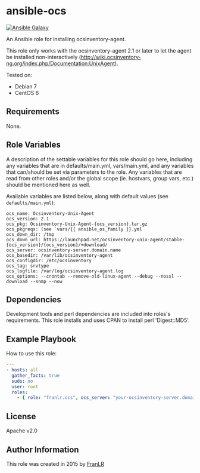 ansible-ocs
=========

[![Ansible Galaxy](https://img.shields.io/badge/galaxy-franlr--ocs-blue.svg)](https://galaxy.ansible.com/list#/roles/4468)

An Ansible role for installing ocsinventory-agent.

This role only works with the ocsinventory-agent 2.1 or later to let the agent be installed non-interactively (http://wiki.ocsinventory-ng.org/index.php/Documentation:UnixAgent).

Tested on:
- Debian 7
- CentOS 6

Requirements
------------

None.
 
Role Variables
--------------

A description of the settable variables for this role should go here, including any variables that are in defaults/main.yml, vars/main.yml, and any variables that can/should be set via parameters to the role. Any variables that are read from other roles and/or the global scope (ie. hostvars, group vars, etc.) should be mentioned here as well.

Available variables are listed below, along with default values (see `defaults/main.yml`):

```
ocs_name: Ocsinventory-Unix-Agent
ocs_version: 2.1
ocs_pkg: Ocsinventory-Unix-Agent-{ocs_version}.tar.gz
ocs_pkgreqs: (see `vars/{{ ansible_os_family }}.yml
ocs_down_dir: /tmp
ocs_down_url: https://launchpad.net/ocsinventory-unix-agent/stable-{ocs_version}/{ocs_version}/+download/
ocs_server: ocsinventory-server.domain.name
ocs_basedir: /var/lib/ocsinventory-agent
ocs_configdir: /etc/ocsinventory
ocs_tag: srvtype
ocs_logfile: /var/log/ocsinventory-agent.log
ocs_options: --crontab --remove-old-linux-agent --debug --nossl --download --snmp --now
```

Dependencies
------------

Development tools and perl dependencies are included into roles's requirements. This role installs and uses CPAN to install perl 'Digest::MD5'.

Example Playbook
----------------

How to use this role:

``` yml
---
- hosts: all
  gather_facts: true
  sudo: no
  user: root
  roles:
    - { role: "franlr.ocs", ocs_server: "your-ocsinventory-server.domain.name", ocs_tag: "your-tag" }
```

License
-------

Apache v2.0

Author Information
------------------

This role was created in 2015 by [FranLR](https://github.com/franlr/)
